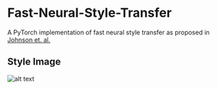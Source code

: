 # Fast-Neural-Style-Transfer
A PyTorch implementation of fast neural style transfer as proposed in [Johnson et. al.](https://arxiv.org/abs/1603.08155)

## Style Image
![alt text](https://github.com/dilmiabey/Fast-Neural-Style-Transfer/blob/tree/master/style_image/great_wave.jpg?raw=true)
